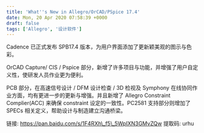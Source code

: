 ```yaml
---
title: 'What''s New in Allegro/OrCAD/PSpice 17.4'
date: Mon, 20 Apr 2020 07:58:39 +0000
draft: false
tags: ['Allegro', '设计软件']
---
```


Cadence 已正式发布 SPB17.4 版本，为用户界面添加了更新颖美观的图示与色彩。

OrCAD Capture/ CIS / Pspice 部分，新增了许多项目与功能，并增强了用户自定义性，使研发人员作业更为便利。

PCB 部分，在高速信号设计 / DFM 设计检查 / 3D 检视及 Symphony 在线协同作业方面，均有更进一步的更新与增强。并且新增了 Allegro Constraint Complier(ACC) 来确保 constraint 设定的一致性。PC2581 支持部分则增加了 SPECs 相关定义，帮助设计与制造建立沟通桥梁。

链接: https://pan.baidu.com/s/1F4RXh\_f5\_5WpIXN3GMvZQw 提取码: urhu